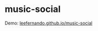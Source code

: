 # music-social
Demo: [leefernando.github.io/music-social](https://leefernando.github.io/music-social/)